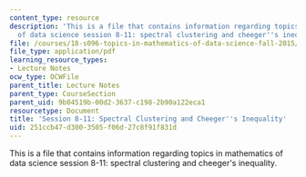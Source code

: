 ```yaml
---
content_type: resource
description: 'This is a file that contains information regarding topics in mathematics
  of data science session 8-11: spectral clustering and cheeger''s inequality. '
file: /courses/18-s096-topics-in-mathematics-of-data-science-fall-2015/251ccb47d3003505f06d27c8f91f831d_MIT18_S096F15_Ses8_11.pdf
file_type: application/pdf
learning_resource_types:
- Lecture Notes
ocw_type: OCWFile
parent_title: Lecture Notes
parent_type: CourseSection
parent_uid: 9b04519b-00d2-3637-c198-2b90a122eca1
resourcetype: Document
title: 'Session 8-11: Spectral Clustering and Cheeger''s Inequality'
uid: 251ccb47-d300-3505-f06d-27c8f91f831d
---
```

This is a file that contains information regarding topics in mathematics of data science session 8-11: spectral clustering and cheeger's inequality. 


